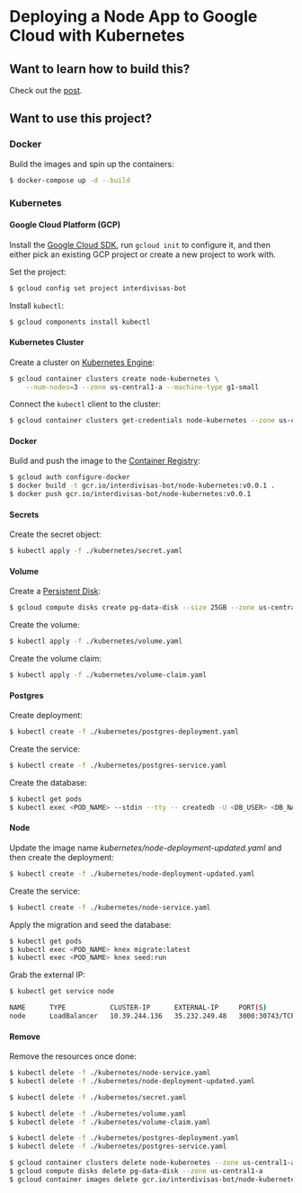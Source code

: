 # Deploying a Node App to Google Cloud with Kubernetes

## Want to learn how to build this?

Check out the [post](https://testdriven.io/deploying-a-node-app-to-google-cloud-with-kubernetes).

## Want to use this project?

### Docker

Build the images and spin up the containers:

```sh
$ docker-compose up -d --build
```

### Kubernetes

#### Google Cloud Platform (GCP)

Install the [Google Cloud SDK](https://cloud.google.com/sdk), run `gcloud init` to configure it, and then either pick an existing GCP project or create a new project to work with.

Set the project:

```sh
$ gcloud config set project interdivisas-bot
```

Install `kubectl`:

```sh
$ gcloud components install kubectl
```

#### Kubernetes Cluster

Create a cluster on [Kubernetes Engine](https://console.cloud.google.com/kubernetes):

```sh
$ gcloud container clusters create node-kubernetes \
    --num-nodes=3 --zone us-central1-a --machine-type g1-small
```

Connect the `kubectl` client to the cluster:

```sh
$ gcloud container clusters get-credentials node-kubernetes --zone us-central1-a
```

#### Docker

Build and push the image to the [Container Registry](https://cloud.google.com/container-registry/):

```sh
$ gcloud auth configure-docker
$ docker build -t gcr.io/interdivisas-bot/node-kubernetes:v0.0.1 .
$ docker push gcr.io/interdivisas-bot/node-kubernetes:v0.0.1
```

#### Secrets

Create the secret object:

```sh
$ kubectl apply -f ./kubernetes/secret.yaml
```

#### Volume

Create a [Persistent Disk](https://cloud.google.com/persistent-disk/):

```sh
$ gcloud compute disks create pg-data-disk --size 25GB --zone us-central1-a
```

Create the volume:

```sh
$ kubectl apply -f ./kubernetes/volume.yaml
```

Create the volume claim:

```sh
$ kubectl apply -f ./kubernetes/volume-claim.yaml
```

#### Postgres

Create deployment:

```sh
$ kubectl create -f ./kubernetes/postgres-deployment.yaml
```

Create the service:

```sh
$ kubectl create -f ./kubernetes/postgres-service.yaml
```

Create the database:

```sh
$ kubectl get pods
$ kubectl exec <POD_NAME> --stdin --tty -- createdb -U <DB_USER> <DB_NAME>
```

#### Node

Update the image name *kubernetes/node-deployment-updated.yaml* and then create the deployment:

```sh
$ kubectl create -f ./kubernetes/node-deployment-updated.yaml
```

Create the service:

```sh
$ kubectl create -f ./kubernetes/node-service.yaml
```

Apply the migration and seed the database:

```sh
$ kubectl get pods
$ kubectl exec <POD_NAME> knex migrate:latest
$ kubectl exec <POD_NAME> knex seed:run
```

Grab the external IP:

```sh
$ kubectl get service node

NAME      TYPE           CLUSTER-IP      EXTERNAL-IP     PORT(S)          AGE
node      LoadBalancer   10.39.244.136   35.232.249.48   3000:30743/TCP   2m
```

#### Remove

Remove the resources once done:

```sh
$ kubectl delete -f ./kubernetes/node-service.yaml
$ kubectl delete -f ./kubernetes/node-deployment-updated.yaml

$ kubectl delete -f ./kubernetes/secret.yaml

$ kubectl delete -f ./kubernetes/volume.yaml
$ kubectl delete -f ./kubernetes/volume-claim.yaml

$ kubectl delete -f ./kubernetes/postgres-deployment.yaml
$ kubectl delete -f ./kubernetes/postgres-service.yaml

$ gcloud container clusters delete node-kubernetes --zone us-central1-a
$ gcloud compute disks delete pg-data-disk --zone us-central1-a
$ gcloud container images delete gcr.io/interdivisas-bot/node-kubernetes:v0.0.1
```
